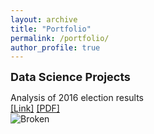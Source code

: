 ```yaml
---
layout: archive
title: "Portfolio"
permalink: /portfolio/
author_profile: true
---
```


<!-------------------------------------------------------------------------------
                              Data Science Projects                  
--------------------------------------------------------------------------------->
<strong><font size = "4">Data Science Projects</font></strong>

<!--- ------------------------- P50 Paper ------------------------ --->
<p>
Analysis of 2016 election results<br>
<a href="https://www.tandfonline.com/doi/abs/10.1080/08870446.2017.1314480">[Link]</a> 
<a href="https://drive.google.com/file/d/0B2pBR20PBz_IMkY4MmplaWItR00/view">[PDF]</a><br>
<img src="https://github.com/djolear/dcl_projects/blob/master/c15-election-2016-3/challenge_files/figure-markdown_github/unnamed-chunk-11-1.png" alt="Broken">
</p>
